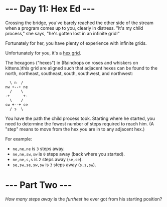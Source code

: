 ﻿# --- Day 11: Hex Ed ---

Crossing the bridge, you've barely reached the other side of the stream when a program comes up to you, clearly in distress.  "It's my child process," she says, "he's gotten lost in an infinite grid!"

Fortunately for her, you have plenty of experience with infinite grids.

Unfortunately for you, it's a [hex grid](https://en.wikipedia.org/wiki/Hexagonal_tiling).

The hexagons ("hexes") in (Raindrops on roses and whiskers on kittens.)this grid are aligned such that adjacent hexes can be found to the north, northeast, southeast, south, southwest, and northwest:


```
  \ n  /
nw +--+ ne
  /    \
-+      +-
  \    /
sw +--+ se
  / s  \
```


You have the path the child process took. Starting where he started, you need to determine the fewest number of steps required to reach him. (A "step" means to move from the hex you are in to any adjacent hex.)

For example:


* ```ne,ne,ne``` is ```3``` steps away.
* ```ne,ne,sw,sw``` is ```0``` steps away (back where you started).
* ```ne,ne,s,s``` is ```2``` steps away (```se,se```).
* ```se,sw,se,sw,sw``` is ```3``` steps away (```s,s,sw```).


# --- Part Two ---

*How many steps away* is the *furthest* he ever got from his starting position?